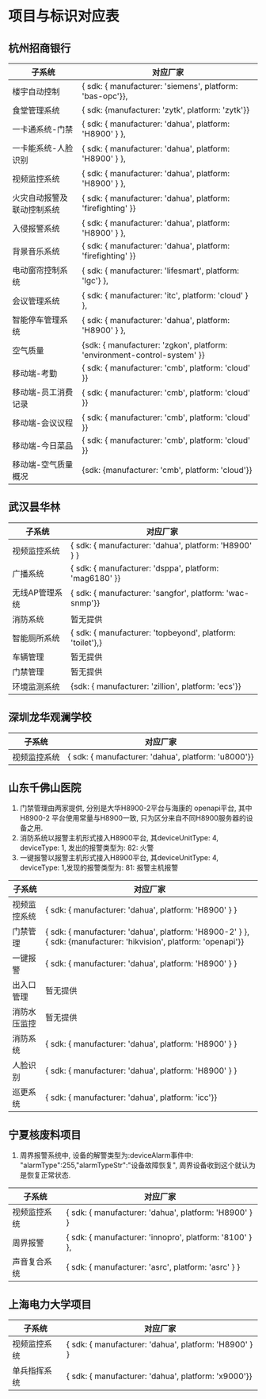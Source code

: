 # 项目与标识对应表

## 杭州招商银行

| 子系统                     | 对应厂家                                                     |
| -------------------------- | ------------------------------------------------------------ |
| 楼宇自动控制               | { sdk: { manufacturer: 'siemens', platform: 'bas-opc'}},     |
| 食堂管理系统               | { sdk: {manufacturer: 'zytk', platform: 'zytk'}}             |
| 一卡通系统-门禁            | { sdk: { manufacturer: 'dahua', platform: 'H8900' } },       |
| 一卡能系统-人脸识别        | { sdk: { manufacturer: 'dahua', platform: 'H8900' } },       |
| 视频监控系统               | { sdk: { manufacturer: 'dahua', platform: 'H8900' } },       |
| 火灾自动报警及联动控制系统 | { sdk: { manufacturer: 'dahua', platform: 'firefighting' }}  |
| 入侵报警系统               | { sdk: { manufacturer: 'dahua', platform: 'H8900' } },       |
| 背景音乐系统               | { sdk: { manufacturer: 'dahua', platform: 'firefighting' }}  |
| 电动窗帘控制系统           | { sdk: { manufacturer: 'lifesmart', platform: 'lgc'} },      |
| 会议管理系统               | { sdk: { manufacturer: 'itc', platform: 'cloud' } },         |
| 智能停车管理系统           | { sdk: { manufacturer: 'dahua', platform: 'H8900' } },       |
| 空气质量                   | {sdk: { manufacturer: 'zgkon', platform: 'environment-control-system' }} |
| 移动端-考勤                | { sdk: { manufacturer: 'cmb', platform: 'cloud' }}           |
| 移动端-员工消费记录        | { sdk: { manufacturer: 'cmb', platform: 'cloud' }}           |
| 移动端-会议议程            | { sdk: { manufacturer: 'cmb', platform: 'cloud' }}           |
| 移动端-今日菜品            | { sdk: { manufacturer: 'cmb', platform: 'cloud' }}           |
| 移动端-空气质量概况        | {sdk: {manufacturer: 'cmb', platform: 'cloud'}}              |

## 武汉昙华林

| 子系统         | 对应厂家                                                  |
| -------------- | --------------------------------------------------------- |
| 视频监控系统   | { sdk: { manufacturer: 'dahua', platform: 'H8900' } }     |
| 广播系统       | { sdk: { manufacturer: 'dsppa', platform: 'mag6180' }}    |
| 无线AP管理系统 | { sdk: { manufacturer: 'sangfor', platform: 'wac-snmp'}}  |
| 消防系统       | 暂无提供                                                  |
| 智能厕所系统   | { sdk: { manufacturer: 'topbeyond', platform: 'toilet'},} |
| 车辆管理       | 暂无提供                                                  |
| 门禁管理       | 暂无提供                                                  |
| 环境监测系统   | {sdk: { manufacturer: 'zillion', platform: 'ecs'}}        |

## 深圳龙华观澜学校

| 子系统       | 对应厂家                                            |
| ------------ | --------------------------------------------------- |
| 视频监控系统 | { sdk: { manufacturer: 'dahua', platform: 'u8000'}} |

## 山东千佛山医院

1. 门禁管理由两家提供, 分别是大华H8900-2平台与海康的 openapi平台, 其中 H8900-2 平台使用常量与H8900一致, 只为区分来自不同H8900服务器的设备之用.
2. 消防系统以报警主机形式接入H8900平台, 其deviceUnitType: 4, deviceType: 1, 发出的报警类型为: 82: 火警
3. 一键报警以报警主机形式接入H8900平台, 其deviceUnitType: 4, deviceType: 1,发现的报警类型为: 81: 报警主机报警

| 子系统       | 对应厂家                                                     |
| ------------ | ------------------------------------------------------------ |
| 视频监控系统 | { sdk: { manufacturer: 'dahua', platform: 'H8900' } }        |
| 门禁管理     | { sdk: { manufacturer: 'dahua', platform: 'H8900-2' } }, { sdk: {manufacturer: 'hikvision', platform: 'openapi'}} |
| 一键报警     | { sdk: { manufacturer: 'dahua', platform: 'H8900' } }        |
| 出入口管理   | 暂无提供                                                     |
| 消防水压监控 | 暂无提供                                                     |
| 消防系统     | { sdk: { manufacturer: 'dahua', platform: 'H8900' } }        |
| 人脸识别     | { sdk: { manufacturer: 'dahua', platform: 'H8900' } }        |
| 巡更系统     | { sdk: { manufacturer: 'dahua', platform: 'icc'}}            |

## 宁夏核废料项目

1. 周界报警系统中, 设备的解警类型为:deviceAlarm事件中:  "alarmType":255,"alarmTypeStr":"设备故障恢复", 周界设备收到这个就认为是恢复正常状态.

| 子系统       | 对应厂家                                                |
| ------------ | ------------------------------------------------------- |
| 视频监控系统 | { sdk: { manufacturer: 'dahua', platform: 'H8900' } }   |
| 周界报警     | { sdk: { manufacturer: 'innopro', platform: '8100' } }, |
| 声音复合系统 | { sdk: { manufacturer: 'asrc', platform: 'asrc' } }     |

## 上海电力大学项目



| 子系统       | 对应厂家                                              |
| ------------ | ----------------------------------------------------- |
| 视频监控系统 | { sdk: { manufacturer: 'dahua', platform: 'H8900' } } |
| 单兵指挥系统 | { sdk: { manufacturer: 'dahua', platform: 'x9000'}}   |

